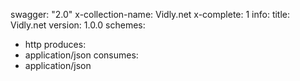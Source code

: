 swagger: "2.0"
x-collection-name: Vidly.net
x-complete: 1
info:
  title: Vidly.net
  version: 1.0.0
schemes:
- http
produces:
- application/json
consumes:
- application/json